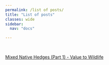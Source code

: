 ```yaml
---
permalink: /list of posts/
title: "List of posts"
classes: wide
sidebar:
  nav: "docs"

---
```

<br>

[Mixed Native Hedges (Part 1) - Value to Wildlife][hedge-one]











[hedge-one]: /mixed-native-hedges-(part-1)/
[hedge-two]: /mixed-native-hedges-(part-2)/
[hedge-three]: /mixed-native-hedges-(part-3)/
[hedge-four]: /mixed-native-hedges-(part-4)/
[hedge-five]: /mixed-native-hedges-(part-5)/
[hedge-six]: /mixed-native-hedges-(part-6)/
